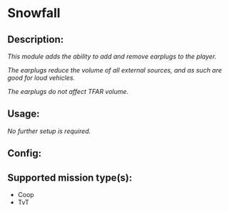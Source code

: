 # Snowfall
## Description:
_This module adds the ability to add and remove earplugs to the player._

_The earplugs reduce the volume of all external sources, and as such are good for loud vehicles._

_The earplugs do not affect TFAR volume._

## Usage:
_No further setup is required._

## Config:


## Supported mission type(s):
 - Coop
 - TvT

